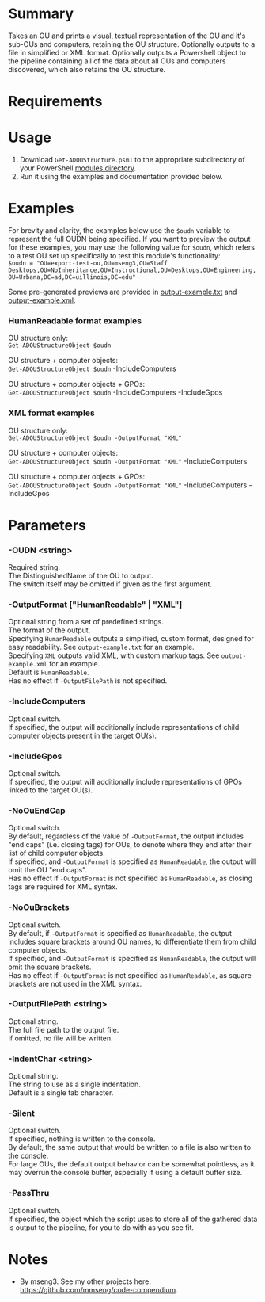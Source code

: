 # Summary
Takes an OU and prints a visual, textual representation of the OU and it's sub-OUs and computers, retaining the OU structure. Optionally outputs to a file in simplified or XML format. Optionally outputs a Powershell object to the pipeline containing all of the data about all OUs and computers discovered, which also retains the OU structure.  

# Requirements



# Usage
1. Download `Get-ADOUStructure.psm1` to the appropriate subdirectory of your PowerShell [modules directory](https://github.com/engrit-illinois/how-to-install-a-custom-powershell-module).
2. Run it using the examples and documentation provided below.

# Examples
For brevity and clarity, the examples below use the `$oudn` variable to represent the full OUDN being specified. If you want to preview the output for these examples, you may use the following value for `$oudn`, which refers to a test OU set up specifically to test this module's functionality:  
`$oudn = "OU=export-test-ou,OU=mseng3,OU=Staff Desktops,OU=NoInheritance,OU=Instructional,OU=Desktops,OU=Engineering,OU=Urbana,DC=ad,DC=uillinois,DC=edu"`  

Some pre-generated previews are provided in [output-example.txt](output-example.txt) and [output-example.xml](output-example.xml).  

### HumanReadable format examples

OU structure only:  
`Get-ADOUStructureObject $oudn`  

OU structure + computer objects:  
`Get-ADOUStructureObject $oudn` -IncludeComputers

OU structure + computer objects + GPOs:  
`Get-ADOUStructureObject $oudn` -IncludeComputers -IncludeGpos

### XML format examples

OU structure only:  
`Get-ADOUStructureObject $oudn -OutputFormat "XML"`  

OU structure + computer objects:  
`Get-ADOUStructureObject $oudn -OutputFormat "XML"` -IncludeComputers

OU structure + computer objects + GPOs:  
`Get-ADOUStructureObject $oudn -OutputFormat "XML"` -IncludeComputers -IncludeGpos

# Parameters

### -OUDN \<string\>
Required string.  
The DistinguishedName of the OU to output.  
The switch itself may be omitted if given as the first argument.  

### -OutputFormat ["HumanReadable" | "XML"]
Optional string from a set of predefined strings.  
The format of the output.  
Specifying `HumanReadable` outputs a simplified, custom format, designed for easy readability. See `output-example.txt` for an example.  
Specifying `XML` outputs valid XML, with custom markup tags. See `output-example.xml` for an example.  
Default is `HumanReadable`.  
Has no effect if `-OutputFilePath` is not specified.  

### -IncludeComputers
Optional switch.  
If specified, the output will additionally include representations of child computer objects present in the target OU(s).  

### -IncludeGpos
Optional switch.  
If specified, the output will additionally include representations of GPOs linked to the target OU(s).  

### -NoOuEndCap
Optional switch.  
By default, regardless of the value of `-OutputFormat`, the output includes "end caps" (i.e. closing tags) for OUs, to denote where they end after their list of child computer objects.  
If specified, and `-OutputFormat` is specified as `HumanReadable`, the output will omit the OU "end caps".  
Has no effect if `-OutputFormat` is not specified as `HumanReadable`, as closing tags are required for XML syntax.  

### -NoOuBrackets
Optional switch.  
By default, if `-OutputFormat` is specified as `HumanReadable`, the output includes square brackets around OU names, to differentiate them from child computer objects.  
If specified, and `-OutputFormat` is specified as `HumanReadable`, the output will omit the square brackets.  
Has no effect if `-OutputFormat` is not specified as `HumanReadable`, as square brackets are not used in the XML syntax.  

### -OutputFilePath \<string\>
Optional string.  
The full file path to the output file.  
If omitted, no file will be written.  

### -IndentChar \<string\>
Optional string.  
The string to use as a single indentation.  
Default is a single tab character.  

### -Silent
Optional switch.  
If specified, nothing is written to the console.  
By default, the same output that would be written to a file is also written to the console.  
For large OUs, the default output behavior can be somewhat pointless, as it may overrun the console buffer, especially if using a default buffer size.  

### -PassThru
Optional switch.  
If specified, the object which the script uses to store all of the gathered data is output to the pipeline, for you to do with as you see fit.  

# Notes
- By mseng3. See my other projects here: https://github.com/mmseng/code-compendium.
